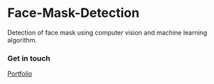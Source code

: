 # Face-Mask-Detection
Detection of face mask using computer vision and machine learning algorithm.


### Get in touch
<a href =  "aniketsinha06.github.io">Portfolio</a></br>

